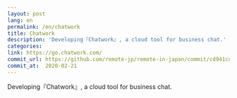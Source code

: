 ```yaml
---
layout: post
lang: en
permalink: /en/chatwork
title: Chatwork
description: 'Developing『Chatwork』, a cloud tool for business chat.'
categories: 
link: https://go.chatwork.com/
commit_url: https://github.com/remote-jp/remote-in-japan/commit/cd941cda19893e105e655e37410ce88d64107212
commit_at:  2020-02-21
---
```


<p>Developing『Chatwork』, a cloud tool for business chat.</p>
